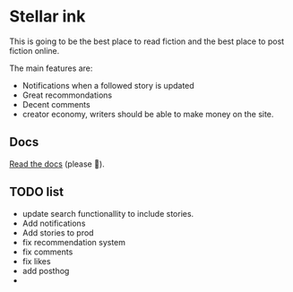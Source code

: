 # Stellar ink

This is going to be the best place to read fiction and the best place to post
fiction online.

The main features are:

- Notifications when a followed story is updated
- Great recommondations
- Decent comments
- creator economy, writers should be able to make money on the site.

## Docs

[Read the docs](https://github.com/epicweb-dev/epic-stack/blob/main/docs)
(please 🙏).

## TODO list


- update search functionallity to include stories.
- Add notifications
- Add stories to prod
- fix recommendation system
- fix comments
- fix likes
- add posthog
- 

